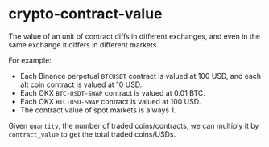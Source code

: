 # crypto-contract-value

The value of an unit of contract diffs in different exchanges, and even in the same exchange it differs in different markets.

For example:

- Each Binance perpetual `BTCUSDT` contract is valued at 100 USD, and each alt coin contract is valued at 10 USD.
- Each OKX `BTC-USDT-SWAP` contract is valued at 0.01 BTC.
- Each OKX `BTC-USD-SWAP` contract is valued at 100 USD.
- The contract value of spot markets is always 1.

Given `quantity`, the number of traded coins/contracts, we can multiply it by `contract_value` to get the total traded coins/USDs.
